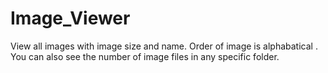 # Image_Viewer
View all images with image size and name.
Order of image is alphabatical .
You can also see the number of image files in any specific folder.
